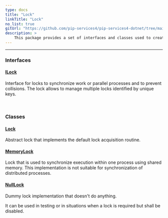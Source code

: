 ```yaml
---
type: docs
title: "Lock"
linkTitle: "Lock"
no_list: true
gitUrl: "https://github.com/pip-services4/pip-services4-dotnet/tree/main/pip-services4-logic-dotnet"
description: >
    This package provides a set of interfaces and classes used to create several types of locks.
---
```

---

<div class="module-body"> 

### Interfaces

#### [ILock](ilock)
Interface for locks to synchronize work or parallel processes and to prevent collisions.
The lock allows to manage multiple locks identified by unique keys.

<br>

### Classes

#### [Lock](lock)
Abstract lock that implements the default lock acquisition routine.

#### [MemoryLock](memory_lock)
Lock that is used to synchronize execution within one process using shared memory.
This implementation is not suitable for synchronization of distributed processes.

#### [NullLock](null_lock)
Dummy lock implementation that doesn't do anything.

It can be used in testing or in situations when a lock is required
but shall be disabled.

</div>

